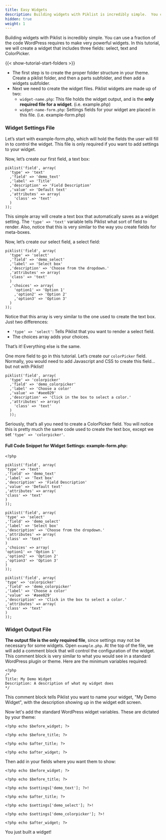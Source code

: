 ```yaml
---
title: Easy Widgets
description: Building widgets with Piklist is incredibly simple.  You can use a fraction of the code WordPress requires to make very powerful widgets.
hidden: true
weight: 1
---
```


Building widgets with Piklist is incredibly simple.  You can use a fraction of the code WordPress requires to make very powerful widgets.  In this tutorial, we will create a widget that includes three fields: select, text and ColorPicker.

{{< show-tutorial-start-folders >}}

* The first step is to create the proper folder structure in your theme. Create a piklist folder, and then a parts subfolder, and then add a widgets subfolder.
* Next we need to create the widget files.  Piklist widgets are made up of two:
    * `widget-name.php`: This file holds the widget output, and is the **only required file for a widget**. (i.e. example.php)
    * `widget-name-form.php`: Settings fields for your widget are placed in this file. (i.e. example-form.php)

### Widget Settings File
Let’s start with example-form.php, which will hold the fields the user will fill in to control the widget. This file is only required if you want to add settings to your widget.

Now, let’s create our first field, a text box:
```
piklist('field', array(
  'type' => 'text'
  ,'field' => 'demo_text'
  ,'label' => 'Title'
  ,'description' => 'Field Description'
  ,'value' => 'Default text'
  ,'attributes' => array(
    'class' => 'text'
  )
));
```

This simple array will create a text box that automatically saves as a widget setting. The `'type' => 'text'` variable tells Piklist what sort of field to render. Also, notice that this is very similar to the way you create fields for meta-boxes.

Now, let’s create our select field, a select field:

```
piklist('field', array(
  'type' => 'select'
  ,'field' => 'demo_select'
  ,'label' => 'Select box'
  ,'description' => 'Choose from the dropdown.'
  ,'attributes' => array(
  'class' => 'text'
  )
  ,'choices' => array(
    'option1' => 'Option 1'
    ,'option2' => 'Option 2'
    ,'option3' => 'Option 3'
  )
));
```


Notice that this array is very similar to the one used to create the text box. Just two differences:

* `'type' => 'select'`: Tells Piklist that you want to render a select field.
* The choices array adds your choices.

That’s it! Everything else is the same.

One more field to go in this tutorial. Let’s create our `colorPicker` field. Normally, you would need to add Javascript and CSS to create this field… but not with Piklist!

```
piklist('field', array(
  'type' => 'colorpicker'
  ,'field' => 'demo_colorpicker'
  ,'label' => 'Choose a color'
  ,'value' => '#aee029'
  ,'description' => 'Click in the box to select a color.'
  ,'attributes' => array(
    'class' => 'text'
  )
  ));
  ```

  Seriously, that’s all you need to create a ColorPicker field. You will notice this is pretty much the same code used to create the text box, except we set `'type' => 'colorpicker'`.

#### Full Code Snippet for Widget Settings: example-form.php:

  ```
<?php

piklist('field', array(
 'type' => 'text'
 ,'field' => 'demo_text'
 ,'label' => 'Text box'
 ,'description' => 'Field Description'
 ,'value' => 'Default text'
 ,'attributes' => array(
 'class' => 'text'
 )
));

piklist('field', array(
 'type' => 'select'
 ,'field' => 'demo_select'
 ,'label' => 'Select box'
 ,'description' => 'Choose from the dropdown.'
 ,'attributes' => array(
 'class' => 'text'
 )
 ,'choices' => array(
 'option1' => 'Option 1'
 ,'option2' => 'Option 2'
 ,'option3' => 'Option 3'
 )
));

piklist('field', array(
 'type' => 'colorpicker'
 ,'field' => 'demo_colorpicker'
 ,'label' => 'Choose a color'
 ,'value' => '#aee029'
 ,'description' => 'Click in the box to select a color.'
 ,'attributes' => array(
 'class' => 'text'
 )
 ));
```

### Widget Output File

**The output file is the only required file**, since settings may not be necessary for some widgets. Open `example.php`. At the top of the file, we will add a comment block that will control the configuration of the widget. This comment block is very similar to what you would see in a standard WordPress plugin or theme. Here are the minimum variables required:

```
<?php
/*
Title: My Demo Widget
Description: A description of what my widget does
*/
```

This comment block tells Piklist you want to name your widget, "My Demo Widget", with the description showing up in the widget edit screen.

Now let's add the standard WordPress widget variables. These are dictated by your theme:

```
<?php echo $before_widget; ?>

<?php echo $before_title; ?>

<?php echo $after_title; ?>

<?php echo $after_widget; ?>
```

Then add in your fields where you want them to show:

```
<?php echo $before_widget; ?>

<?php echo $before_title; ?>

<?php echo $settings['demo_text']; ?>!

<?php echo $after_title; ?>

<?php echo $settings['demo_select']; ?>!

<?php echo $settings['demo_colorpicker']; ?>!

<?php echo $after_widget; ?>
```

You just built a widget!
